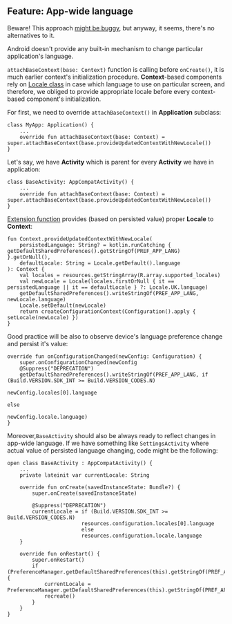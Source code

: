 ## Feature: App-wide language

Beware! This approach [might be buggy](https://stackoverflow.com/a/2900144), but anyway, it seems, there's no alternatives to it.

Android doesn't provide any built-in mechanism to change particular application's language.

```attachBaseContext(base: Context)``` function is calling before ```onCreate()```, it is much earlier context's initialization procedure. **Context**-based components rely on [Locale class](https://developer.android.com/reference/java/util/Locale) in case which language to use on particular screen, and therefore, we obliged to provide appropriate locale before every context-based component's initialization.

For first, we need to override ```attachBaseContext()``` in **Application** subclass:
```
class MyApp: Application() {
    ...
    override fun attachBaseContext(base: Context) = super.attachBaseContext(base.provideUpdatedContextWithNewLocale())
}
```
Let's say, we have **Activity** which is parent for every **Activity** we have in application:
```
class BaseActivity: AppCompatActivity() {
    ...  
    override fun attachBaseContext(base: Context) = super.attachBaseContext(base.provideUpdatedContextWithNewLocale())	
}
```

[Extension function](https://kotlinlang.org/docs/reference/extensions.html) provides (based on persisted value) proper **Locale** to **Context**:
```
fun Context.provideUpdatedContextWithNewLocale(
    persistedLanguage: String? = kotlin.runCatching { getDefaultSharedPreferences().getStringOf(PREF_APP_LANG) }.getOrNull(),
    defaultLocale: String = Locale.getDefault().language
): Context {
    val locales = resources.getStringArray(R.array.supported_locales)
    val newLocale = Locale(locales.firstOrNull { it == persistedLanguage || it == defaultLocale } ?: Locale.UK.language)
    getDefaultSharedPreferences().writeStringOf(PREF_APP_LANG, newLocale.language)
    Locale.setDefault(newLocale)
    return createConfigurationContext(Configuration().apply { setLocale(newLocale) })
}
```

Good practice will be also to observe device's language preference change and persist it's value:
```
override fun onConfigurationChanged(newConfig: Configuration) {
    super.onConfigurationChanged(newConfig
    @Suppress("DEPRECATION")
    getDefaultSharedPreferences().writeStringOf(PREF_APP_LANG, if (Build.VERSION.SDK_INT >= Build.VERSION_CODES.N)
                                                                    newConfig.locales[0].language
                                                                    else
                                                                    newConfig.locale.language)
}
```

Moreover,```BaseActivity``` should also be always ready to reflect changes in app-wide language. If we have something like ```SettingsActivity``` where actual value of persisted language changing, code might be the following:
```
open class BaseActivity : AppCompatActivity() {
    ...
    private lateinit var currentLocale: String

    override fun onCreate(savedInstanceState: Bundle?) {
        super.onCreate(savedInstanceState)

        @Suppress("DEPRECATION")
        currentLocale = if (Build.VERSION.SDK_INT >= Build.VERSION_CODES.N)
                        resources.configuration.locales[0].language
                        else
                        resources.configuration.locale.language
    }

    override fun onRestart() {
        super.onRestart()
        if (PreferenceManager.getDefaultSharedPreferences(this).getStringOf(PREF_APP_LANG).equals(currentLocale).not()) {
            currentLocale = PreferenceManager.getDefaultSharedPreferences(this).getStringOf(PREF_APP_LANG)!!
            recreate()
        }
    }
}
```

